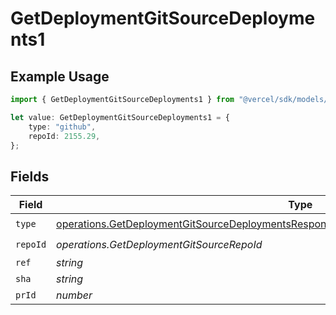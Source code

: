 # GetDeploymentGitSourceDeployments1

## Example Usage

```typescript
import { GetDeploymentGitSourceDeployments1 } from "@vercel/sdk/models/operations";

let value: GetDeploymentGitSourceDeployments1 = {
    type: "github",
    repoId: 2155.29,
};
```

## Fields

| Field                                                                                                                                                                                                | Type                                                                                                                                                                                                 | Required                                                                                                                                                                                             | Description                                                                                                                                                                                          |
| ---------------------------------------------------------------------------------------------------------------------------------------------------------------------------------------------------- | ---------------------------------------------------------------------------------------------------------------------------------------------------------------------------------------------------- | ---------------------------------------------------------------------------------------------------------------------------------------------------------------------------------------------------- | ---------------------------------------------------------------------------------------------------------------------------------------------------------------------------------------------------- |
| `type`                                                                                                                                                                                               | [operations.GetDeploymentGitSourceDeploymentsResponse200ApplicationJSONResponseBody11Type](../../models/operations/getdeploymentgitsourcedeploymentsresponse200applicationjsonresponsebody11type.md) | :heavy_check_mark:                                                                                                                                                                                   | N/A                                                                                                                                                                                                  |
| `repoId`                                                                                                                                                                                             | *operations.GetDeploymentGitSourceRepoId*                                                                                                                                                            | :heavy_check_mark:                                                                                                                                                                                   | N/A                                                                                                                                                                                                  |
| `ref`                                                                                                                                                                                                | *string*                                                                                                                                                                                             | :heavy_minus_sign:                                                                                                                                                                                   | N/A                                                                                                                                                                                                  |
| `sha`                                                                                                                                                                                                | *string*                                                                                                                                                                                             | :heavy_minus_sign:                                                                                                                                                                                   | N/A                                                                                                                                                                                                  |
| `prId`                                                                                                                                                                                               | *number*                                                                                                                                                                                             | :heavy_minus_sign:                                                                                                                                                                                   | N/A                                                                                                                                                                                                  |